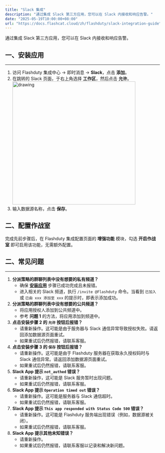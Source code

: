 ```yaml
---
title: "Slack 集成"
description: "通过集成 Slack 第三方应用，您可以在 Slack 内接收和响应告警。"
date: "2025-05-19T10:00:00+08:00"
url: "https://docs.flashcat.cloud/zh/flashduty/slack-integration-guide"
---
```


通过集成 Slack 第三方应用，您可以在 Slack 内接收和响应告警。

<span id="install-app"></span>

## 一、安装应用

---

1. 访问 Flashduty 集成中心 → 即时消息 → **Slack**，点击 **添加**。
2. 在跳转的 Slack 页面，于右上角选择 **工作区**，然后点击 **允许**。
   <img src="https://download.flashcat.cloud/flashduty/integration/slack/slack_app_options.png" alt="drawing" width="400"/>
3. 输入数据源名称，点击 **保存**。

## 二、配置作战室

完成先前步骤后，在 Flashduty 集成配置页面的 **增强功能** 模块，勾选 **开启作战室** 即可启用该功能，无需额外配置。

## 二、常见问题

---

1. **分派策略的群聊列表中没有想要的私有频道？**
   - 确保 [**安装应用**](#install-app) 步骤已成功完成且未报错。
   - 进入相关的 Slack 频道，执行 `/invite @Flashduty` 命令。当看到 `已加入` 或 `已由 xxx 添加至 xxx` 的提示时，即表示添加成功。
2. **分派策略的群聊列表中没有想要的公共频道？**
   - 将应用授权人添加到公共频道中。
   - 参考 **问题 1** 的方法，将应用添加到频道中。
3. **点击安装步骤 2 的 `允许` 按钮后报错？**
   - 请重新操作。这可能是由于服务器与 Slack 通信异常导致授权失败。请返回添加数据源页面重试。
   - 如果重试后仍然报错，请联系客服。
4. **点击安装步骤 3 的 `保存` 按钮后报错？**
   - 请重新操作。这可能是由于 Flashduty 服务器在获取永久授权码时与 Slack 通信异常。请返回添加数据源页面重试。
   - 如果重试后仍然报错，请联系客服。
5. **Slack App 提示 `not_authed` 错误？**
   - 请重新操作，这可能是 Slack 服务暂时出现问题。
   - 如果重试后仍然报错，请联系客服。
6. **Slack App 提示 `Operation timed out` 错误？**
   - 请重新操作。这可能是服务器与 Slack 通信超时。
   - 如果重试后仍然报错，请联系客服。
7. **Slack App 提示 `This app responded with Status Code 500` 错误？**
   - 请重新操作。这可能是 Flashduty 服务端出现错误（例如，数据源被关闭）。
   - 如果重试后仍然报错，请联系客服。
8. **Slack App 提示其他未知错误？**
   - 请重新操作。
   - 如果重试后仍然报错，请联系客服以记录和解决新问题。

